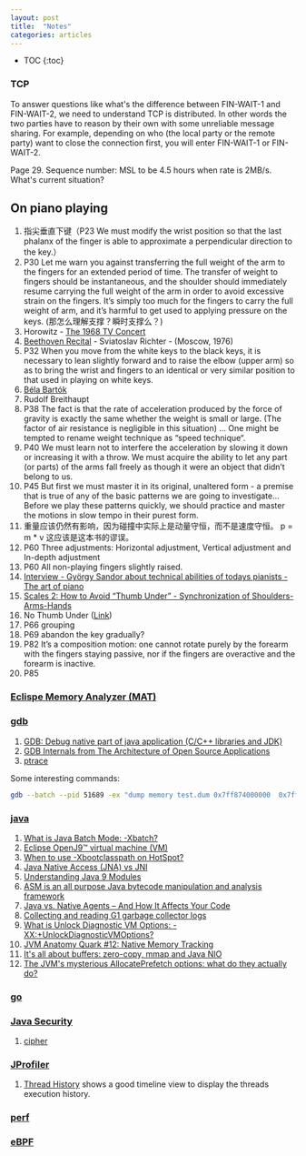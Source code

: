 ```yaml
---
layout: post
title:  "Notes"
categories: articles 
---
```


* TOC
{:toc}

### TCP

To answer questions like what's the difference between FIN-WAIT-1 and
FIN-WAIT-2, we need to understand TCP is distributed. In other words the two
parties have to reason by their own with some unreliable message sharing. For
example, depending on who (the local party or the remote party) want to close
the connection first, you will enter FIN-WAIT-1 or FIN-WAIT-2. 

Page 29. Sequence number: MSL to be 4.5 hours when rate is 2MB/s. What's current situation?

## On piano playing

1. 指尖垂直下键（P23 We must modify the wrist position so that the last phalanx of the finger is able to approximate a perpendicular direction to the key.）
2. P30 Let me warn you against transferring the full weight of the arm to the fingers for an extended period of time. The transfer of weight to fingers should be instantaneous, and the shoulder should immediately resume carrying the full weight of the arm in order to avoid excessive strain on the fingers. It’s simply too much for the fingers to carry the full weight of arm, and it’s harmful to get used to applying pressure on the keys. (那怎么理解支撑？瞬时支撑么？)
3. Horowitz - [The 1968 TV Concert](http://%20https//www.youtube.com/watch?v=JwBQCU_Fgro)
4. [Beethoven Recital](https://www.youtube.com/watch?v=gAiYa15aE6c) - Sviatoslav Richter - (Moscow, 1976)
5. P32 When you move from the white keys to the black keys,  it is necessary to lean slightly forward and to raise the elbow (upper arm) so as to bring the wrist and fingers to an identical or very similar position to that used in playing on white keys.
6. [Béla Bartók](https://en.wikipedia.org/wiki/B%C3%A9la_Bart%C3%B3k)
7. Rudolf Breithaupt
8. P38 The fact is that the rate of acceleration produced by the force of gravity is exactly the same whether the weight is small or large. (The factor of air resistance is negligible in this situation) ... One might be tempted to rename weight technique as “speed technique“.
9. P40 We must learn not to interfere the acceleration by slowing it down or increasing it with a throw. We must acquire the ability to let any part (or parts) of the arms fall freely as though it were an object that didn’t belong to us.
10. P45 But first we must master it in its original, unaltered form - a premise that is true of any of the basic patterns we are going to investigate... Before we play these patterns quickly, we should practice and master the motions in slow tempo in their purest form.
11. 重量应该仍然有影响，因为碰撞中实际上是动量守恒，而不是速度守恒。 p = m * v 这应该是这本书的谬误。
12. P60 Three adjustments: Horizontal adjustment, Vertical adjustment and In-depth adjustment
13. P60 All non-playing fingers slightly raised.
14. [Interview - György Sandor about technical abilities of todays pianists - The art of piano](https://www.youtube.com/watch?v=_UdqYg5tMfc)
15. [Scales 2: How to Avoid “Thumb Under” - Synchronization of Shoulders-Arms-Hands](https://www.youtube.com/watch?v=ew4PUlVJuGc)
16. No Thumb Under ([Link](https://www.quora.com/What-piano-thumb-technique-is-better-Thumb-over-or-Thumb-under))
17. P66 grouping
18. P69 abandon the key gradually?
19. P82 It’s a composition motion: one cannot rotate purely by the forearm with the fingers staying passive, nor if the fingers are overactive and the forearm is inactive.
20. P85



### [Eclispe Memory Analyzer (MAT)][mat-doc]

[mat-doc]: http://help.eclipse.org/index.jsp?topic=/org.eclipse.mat.ui.help/welcome.html

### [gdb][gdb]

[gdb]: https://sourceware.org/gdb/current/onlinedocs/gdb/
1. [GDB: Debug native part of java application (C/C++ libraries and JDK)][gdb-java]
1. [GDB Internals from The Architecture of Open Source Applications][gdb-internals]
1. [ptrace][ptrace]

Some interesting commands:

```sh
gdb --batch --pid 51689 -ex "dump memory test.dum 0x7ff874000000  0x7ff87400ffff"

```

[gdb-java]: https://medium.com/@pirogov.alexey/gdb-debug-native-part-of-java-application-c-c-libraries-and-jdk-6593af3b4f3f
[gdb-internals]: https://www.aosabook.org/en/gdb.html 
[ptrace]: https://man7.org/linux/man-pages/man2/ptrace.2.html

### [java][java]

1. [What is Java Batch Mode: -Xbatch?][-xbatch]
1. [Eclipse OpenJ9™ virtual machine (VM)][openj9] 
1. [When to use -Xbootclasspath on HotSpot?][-Xbootclasspath]
1. [Java Native Access (JNA) vs JNI][jna]
1. [Understanding Java 9 Modules][module]
1. [ASM is an all purpose Java bytecode manipulation and analysis framework][asm]
1. [Java vs. Native Agents – And How It Affects Your Code][agents]
1. [Collecting and reading G1 garbage collector logs][g1gc]
1. [What is Unlock Diagnostic VM Options: -XX:+UnlockDiagnosticVMOptions?][unlock]
1. [JVM Anatomy Quark #12: Native Memory Tracking][shipilev-nmt]
1. [It's all about buffers: zero-copy, mmap and Java NIO][direct-memory]
1. [The JVM's mysterious AllocatePrefetch options: what do they actually do?][prefetch]



[java]: https://docs.oracle.com/en/java/javase/19/docs/specs/man/java.html
[-xbatch]: https://answers.ycrash.io/question/-what-is-java-batch-mode--xbatch?q=649
[openj9]: https://www.eclipse.org/openj9/
[-Xbootclasspath]: http://xmlandmore.blogspot.com/2012/09/when-to-use-xbootclasspath-on-hotspot.html
[jna]: https://github.com/java-native-access/jna
[module]: https://www.oracle.com/corporate/features/understanding-java-9-modules.html
[asm]: https://asm.ow2.io/
[agents]: https://www.overops.com/blog/double-agent-java-vs-native-agents
[g1gc]: https://www.redhat.com/en/blog/collecting-and-reading-g1-garbage-collector-logs-part-2
[unlock]: https://answers.ycrash.io/question/what-is-unlock-diagnostic-vm-options--xxunlockdiagnosticvmoptions?q=701
[shipilev-nmt]: https://shipilev.net/jvm/anatomy-quarks/12-native-memory-tracking/
[direct-memory]: https://xunnanxu.github.io/2016/09/10/It-s-all-about-buffers-zero-copy-mmap-and-Java-NIO/ 
[prefetch]: https://www.opsian.com/blog/jvms-allocateprefetch-options/

### [go][godoc]

[godoc]: https://go.dev/doc/

### [Java Security][java-security]

1. [cipher][cipher]

[java-security]: https://docs.oracle.com/en/java/javase/19/security/java-security-overview1.html
[cipher]: https://docs.oracle.com/javase/8/docs/api/javax/crypto/Cipher.html

### [JProfiler][JProfiler]

1. [Thread History][threads] shows a good timeline view to display the threads execution history.

[JProfiler]: https://www.ej-technologies.com/products/jprofiler/overview.html
[threads]: https://www.ej-technologies.com/resources/jprofiler/help/doc/main/threads.html

### [perf][perf]

[perf]: https://www.brendangregg.com/perf.html

### [eBPF][eBPF]

[eBPF]: https://www.brendangregg.com/ebpf.html 



